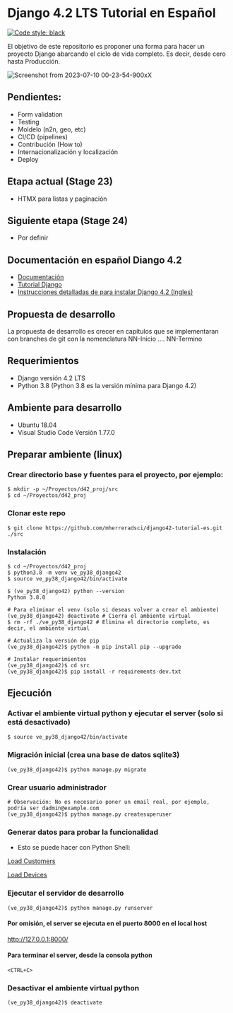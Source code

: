 # Django 4.2 LTS Tutorial en Español
[![Code style: black](https://img.shields.io/badge/code%20style-black-000000.svg)](https://github.com/psf/black)

El objetivo de este repositorio es proponer una forma para hacer un proyecto Django abarcando el ciclo de vida completo. Es decir, desde cero hasta Producción.

![Screenshot from 2023-07-10 00-23-54-900xX](https://github.com/mherreradsci/django42-tutorial-es/assets/73266769/acd34935-5b99-4fc9-95f1-1e8489361b1e)


## Pendientes:

* Form validation
* Testing
* Moldelo (n2n, geo, etc)
* CI/CD (pipelines)
* Contribución (How to)
* Internacionalización y localización
* Deploy

## Etapa actual (Stage 23)
* HTMX para listas y paginación

## Siguiente etapa (Stage 24)
* Por definir

## Documentación en español Diango 4.2
- [Documentación](https://docs.djangoproject.com/es/4.2/)
- [Tutorial Django](https://docs.djangoproject.com/es/4.2/intro/tutorial01/)
- [Instrucciones detalladas de para instalar Django 4.2 (Ingles)](https://github.com/django/django/blob/9d756afb07de8ef6e4d1980413979496643f1c3b/docs/intro/install.txt)

## Propuesta de desarrollo
La propuesta de desarrollo es crecer en capítulos que se implementaran con branches de git con la nomenclatura NN-Inicio .... NN-Termino

## Requerimientos
- Django versión 4.2 LTS
- Python 3.8  (Python 3.8 es la versión mínima para Django 4.2)

## Ambiente para desarrollo
- Ubuntu 18.04
- Visual Studio Code Versión 1.77.0

## Preparar ambiente (linux)
### Crear directorio base y fuentes para el proyecto, por ejemplo:
```
$ mkdir -p ~/Proyectos/d42_proj/src
$ cd ~/Proyectos/d42_proj
```
### Clonar este repo
```
$ git clone https://github.com/mherreradsci/django42-tutorial-es.git ./src
```

### Instalación
```
$ cd ~/Proyectos/d42_proj
$ python3.8 -m venv ve_py38_django42
$ source ve_py38_django42/bin/activate

$ (ve_py38_django42) python --version
Python 3.8.0

# Para eliminar el venv (solo si deseas volver a crear el ambiente)
(ve_py38_django42) deactivate # Cierra el ambiente virtual
$ rm -rf ./ve_py38_django42 # Elimina el directorio completo, es decir, el ambiente virtual

# Actualiza la versión de pip
(ve_py38_django42)$ python -m pip install pip --upgrade

# Instalar requerimientos
(ve_py38_django42)$ cd src
(ve_py38_django42)$ pip install -r requirements-dev.txt
```
## Ejecución
### Activar el ambiente virtual python y ejecutar el server (solo si está desactivado)
``` bash
$ source ve_py38_django42/bin/activate
```
### Migración inicial (crea una base de datos sqlite3)
```
(ve_py38_django42)$ python manage.py migrate
```
### Crear usuario administrador

```
# Observación: No es necesario poner un email real, por ejemplo, podría ser dadmin@example.com
(ve_py38_django42)$ python manage.py createsuperuser
```
### Generar datos para probar la funcionalidad
- Esto se puede hacer con Python Shell:

[Load Customers](utils/shell/load_customers.sh)

[Load Devices](utils/shell/load_devices.sh)


### Ejecutar el servidor de desarrollo
```
(ve_py38_django42)$ python manage.py runserver
```
#### Por omisión, el server se ejecuta en el puerto 8000 en el local host
http://127.0.0.1:8000/

#### Para terminar el server, desde la consola python
```
<CTRL+C>
```
### Desactivar el ambiente virtual python
```
(ve_py38_django42)$ deactivate
```
